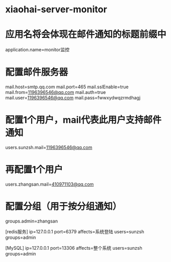 # xiaohai-server-monitor
# 应用名将会体现在邮件通知的标题前缀中
application.name=monitor监控

# 配置邮件服务器
mail.host=smtp.qq.com
mail.port=465
mail.sslEnable=true
mail.from=1196396546@qq.com
mail.auth=true
mail.user=1196396546@qq.com
mail.pass=fwwxydwqzrmdhagj

# 配置1个用户，mail代表此用户支持邮件通知
users.sunzsh.mail=1196396546@qq.com

# 再配置1个用户
users.zhangsan.mail=410971103@qq.com

# 配置分组（用于按分组通知）
groups.admin=zhangsan

[redis服务]
ip=127.0.0.1
port=6379
affects=系统登陆
users=sunzsh
groups=admin

[MySQL]
ip=127.0.0.1
port=13306
affects=整个系统
users=sunzsh
groups=admin
